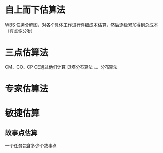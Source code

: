 # 自上而下估算法
WBS 任务分解图，对各个具体工作进行详细成本估算，然后逐级累加得到总成本（有点像分治）
# 三点估算法
CM、CO、CP
CE通过他们计算
贝塔分布算法
。。分布算法
# 专家估算法
# 敏捷估算
## 故事点估算
一个任务包含多少个故事点